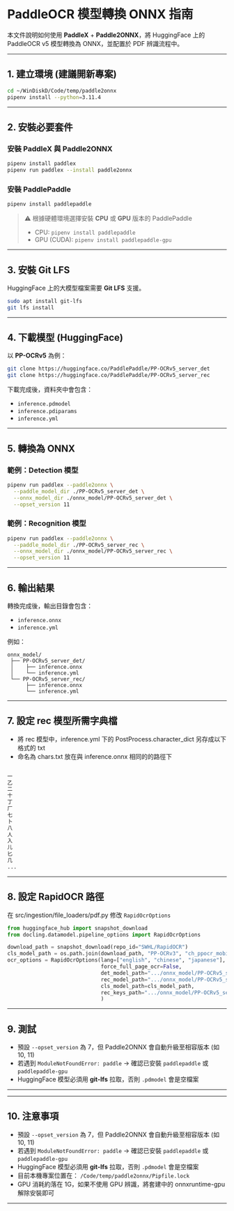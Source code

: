 # PaddleOCR 模型轉換 ONNX 指南

本文件說明如何使用 **PaddleX** + **Paddle2ONNX**，將 HuggingFace 上的 PaddleOCR v5 模型轉換為 ONNX，並配置於 PDF 辨識流程中。

---

## 1. 建立環境 (建議開新專案)

```bash
cd ~/WinDiskD/Code/temp/paddle2onnx
pipenv install --python=3.11.4
```

---

## 2. 安裝必要套件

### 安裝 PaddleX 與 Paddle2ONNX

```bash
pipenv install paddlex
pipenv run paddlex --install paddle2onnx
```

### 安裝 PaddlePaddle

```bash
pipenv install paddlepaddle
```

> ⚠️ 根據硬體環境選擇安裝 **CPU** 或 **GPU** 版本的 PaddlePaddle  
> - CPU: `pipenv install paddlepaddle`  
> - GPU (CUDA): `pipenv install paddlepaddle-gpu`

---

## 3. 安裝 Git LFS

HuggingFace 上的大模型檔案需要 **Git LFS** 支援。

```bash
sudo apt install git-lfs
git lfs install
```

---

## 4. 下載模型 (HuggingFace)

以 **PP-OCRv5** 為例：

```bash
git clone https://huggingface.co/PaddlePaddle/PP-OCRv5_server_det
git clone https://huggingface.co/PaddlePaddle/PP-OCRv5_server_rec
```

下載完成後，資料夾中會包含：
- `inference.pdmodel`  
- `inference.pdiparams`  
- `inference.yml`

---

## 5. 轉換為 ONNX

### 範例：Detection 模型

```bash
pipenv run paddlex --paddle2onnx \
  --paddle_model_dir ./PP-OCRv5_server_det \
  --onnx_model_dir ./onnx_model/PP-OCRv5_server_det \
  --opset_version 11
```

### 範例：Recognition 模型

```bash
pipenv run paddlex --paddle2onnx \
  --paddle_model_dir ./PP-OCRv5_server_rec \
  --onnx_model_dir ./onnx_model/PP-OCRv5_server_rec \
  --opset_version 11
```

---

## 6. 輸出結果

轉換完成後，輸出目錄會包含：

- `inference.onnx`  
- `inference.yml`  

例如：

```
onnx_model/
 ├── PP-OCRv5_server_det/
 │    ├── inference.onnx
 │    └── inference.yml
 └── PP-OCRv5_server_rec/
      ├── inference.onnx
      └── inference.yml
```

---

## 7. 設定 rec 模型所需字典檔

- 將 rec 模型中，inference.yml 下的 PostProcess.character_dict 另存成以下格式的 txt
- 命名為 chars.txt 放在與 inference.onnx 相同的的路徑下

```txt
　
一
乙
二
十
丁
厂
七
卜
八
人
入
儿
匕
几
...
```

---

## 8. 設定 RapidOCR 路徑

在 src/ingestion/file_loaders/pdf.py 修改 `RapidOcrOptions`

```python
from huggingface_hub import snapshot_download
from docling.datamodel.pipeline_options import RapidOcrOptions

download_path = snapshot_download(repo_id="SWHL/RapidOCR")
cls_model_path = os.path.join(download_path, "PP-OCRv3", "ch_ppocr_mobile_v2.0_cls_train.onnx")
ocr_options = RapidOcrOptions(lang=["english", "chinese", "japanese"],  # Docling 說這參數沒用
                              force_full_page_ocr=False,
                              det_model_path=".../onnx_model/PP-OCRv5_server_det/inference.onnx",
                              rec_model_path=".../onnx_model/PP-OCRv5_server_rec/inference.onnx",
                              cls_model_path=cls_model_path,
                              rec_keys_path=".../onnx_model/PP-OCRv5_server_rec/chars.txt"
                              )
```

---

## 9. 測試

- 預設 `--opset_version` 為 7，但 Paddle2ONNX 會自動升級至相容版本 (如 10, 11)  
- 若遇到 `ModuleNotFoundError: paddle` → 確認已安裝 `paddlepaddle` 或 `paddlepaddle-gpu`  
- HuggingFace 模型必須用 **git-lfs** 拉取，否則 `.pdmodel` 會是空檔案  

---

---

## 10. 注意事項

- 預設 `--opset_version` 為 7，但 Paddle2ONNX 會自動升級至相容版本 (如 10, 11)  
- 若遇到 `ModuleNotFoundError: paddle` → 確認已安裝 `paddlepaddle` 或 `paddlepaddle-gpu`  
- HuggingFace 模型必須用 **git-lfs** 拉取，否則 `.pdmodel` 會是空檔案  
- 目前本機專案位置在： `/Code/temp/paddle2onnx/Pipfile.lock`
- GPU 消耗約落在 1G，如果不使用 GPU 辨識，將套建中的 onnxruntime-gpu 解除安裝即可

---

